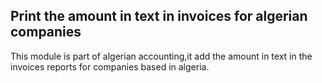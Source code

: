 Print the amount in text in invoices for algerian companies
-----------------------------------------------------------
This module is part of algerian accounting,it add the amount in text in the invoices reports for companies based in algeria.

